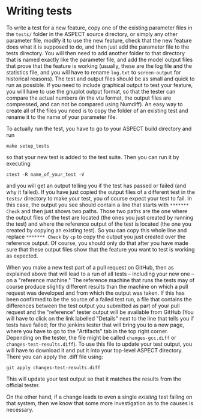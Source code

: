 # Writing tests

To write a test for a new feature, copy one of the existing parameter files in
the `tests/` folder in the ASPECT source
directory, or simply any other parameter file, modify it to use the new
feature, check that the new feature does what it is supposed to do, and then
just add the parameter file to the tests directory. You will then need to add
another folder to that directory that is named exactly like the parameter
file, and add the model output files that prove that the feature is working
(usually, these are the log file and the statistics file, and you will have to
rename `log.txt` to `screen-output` for historical reasons). The test and
output files should be as small and quick to run as possible. If you need to
include graphical output to test your feature, you will have to use the
gnuplot output format, so that the tester can compare the actual numbers (in
the vtu format, the output files are compressed, and can not be compared using
Numdiff). An easy way to create all of the files you need is to copy the
folder of an existing test and rename it to the name of your parameter file.

To actually run the test, you have to go to your 
ASPECT build directory and run

``` ksh
make setup_tests
```

so that your new test is added to the test suite. Then you can run it by
executing

``` ksh
ctest -R name_of_your_test -V
```

and you will get an output telling you if the test has passed or failed (and
why it failed). If you have just copied the output files of a different test
in the `tests/` directory to make your test, you of course expect your test to
fail. In this case, the output you see should contain a line that starts with
`******* Check` and then just shows two paths. Those two paths are the one
where the output files of the test are located (the ones you just created by
running the test) and where the reference output of the test is located (the
one you created by copying an existing test). So you can copy this whole line
and replace `******* Check` by `cp` to copy the output you just created over
the reference output. Of course, you should only do that after you have made
sure that these output files show that the feature you want to test is working
as expected.

When you make a new test part of a pull request on GitHub, then as explained
above that will lead to a run of all tests &ndash; including your new one
&ndash; on a "reference machine." The reference machine that runs
the tests may of course produce slightly different results than the machine on
which a pull request was developed and from which the output was taken. If
this has been confirmed to be the source of a failed test run, a file that
contains the differences between the test output you submitted as part of your
pull request and the "reference" tester output will be available
from GitHub (You will have to click on the link labelled "Details"
next to the line that tells you if tests have failed; for the jenkins tester
that will bring you to a new page, where you have to go to the
"Artifacts" tab in the top right corner. Depending on the tester,
the file might be called `changes-gcc.diff` or `changes-test-results.diff`).
To use this file to update your test output, you will have to download it and
put it into your top-level ASPECT directory.
There you can apply the .diff file using:

``` ksh
git apply changes-test-results.diff
```

This will update your test output so that it matches the results from the
official tester.

On the other hand, if a change leads to even a single *existing* test failing
on that system, then we know that some more investigation as to the causes is
necessary.
